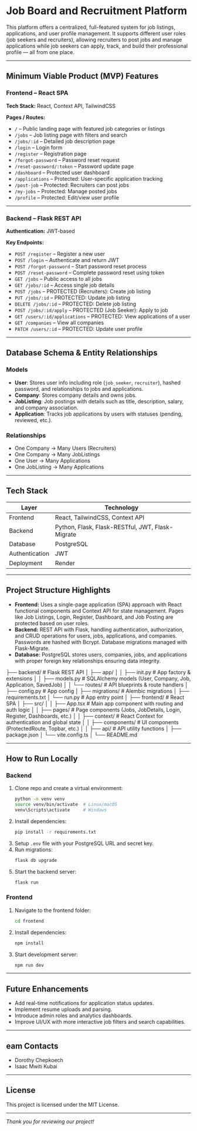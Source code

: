 
# Job Board and Recruitment Platform

This platform offers a centralized, full-featured system for job listings, applications, and user profile management. It supports different user roles (job seekers and recruiters), allowing recruiters to post jobs and manage applications while job seekers can apply, track, and build their professional profile — all from one place.

---

##  Minimum Viable Product (MVP) Features

### Frontend – React SPA  
**Tech Stack:** React, Context API, TailwindCSS  

**Pages / Routes:**  
- `/` – Public landing page with featured job categories or listings  
- `/jobs` – Job listing page with filters and search  
- `/jobs/:id` – Detailed job description page  
- `/login` – Login form  
- `/register` – Registration page  
- `/forgot-password` – Password reset request  
- `/reset-password/:token` – Password update page  
- `/dashboard` – Protected user dashboard  
- `/applications` – Protected: User-specific application tracking  
- `/post-job` – Protected: Recruiters can post jobs  
- `/my-jobs` – Protected: Manage posted jobs  
- `/profile` – Protected: Edit/view user profile  

---

### Backend – Flask REST API  
**Authentication:** JWT-based  

**Key Endpoints:**  
- `POST /register` – Register a new user  
- `POST /login` – Authenticate and return JWT  
- `POST /forgot-password` – Start password reset process  
- `POST /reset-password` – Complete password reset using token  
- `GET /jobs` – Public access to all jobs  
- `GET /jobs/:id` – Access single job details  
- `POST /jobs` – PROTECTED (Recruiters): Create job listing  
- `PUT /jobs/:id` – PROTECTED: Update job listing  
- `DELETE /jobs/:id` – PROTECTED: Delete job listing  
- `POST /jobs/:id/apply` – PROTECTED (Job Seeker): Apply to job  
- `GET /users/:id/applications` – PROTECTED: View applications of a user  
- `GET /companies` – View all companies  
- `PATCH /users/:id` – PROTECTED: Update user profile  

---

##  Database Schema & Entity Relationships

### Models  
- **User**: Stores user info including role (`job_seeker`, `recruiter`), hashed password, and relationships to jobs and applications.  
- **Company**: Stores company details and owns jobs.  
- **JobListing**: Job postings with details such as title, description, salary, and company association.  
- **Application**: Tracks job applications by users with statuses (pending, reviewed, etc.).  

### Relationships  
- One Company → Many Users (Recruiters)  
- One Company → Many JobListings  
- One User → Many Applications  
- One JobListing → Many Applications  

---

## Tech Stack

| Layer     | Technology           |
|-----------|---------------------|
| Frontend  | React, TailwindCSS, Context API |
| Backend   | Python, Flask, Flask-RESTful, JWT, Flask-Migrate |
| Database  | PostgreSQL          |
| Authentication | JWT             |
| Deployment | Render             |

---

## Project Structure Highlights

- **Frontend:** Uses a single-page application (SPA) approach with React functional components and Context API for state management. Pages like Job Listings, Login, Register, Dashboard, and Job Posting are protected based on user roles.  
- **Backend:** REST API with Flask, handling authentication, authorization, and CRUD operations for users, jobs, applications, and companies. Passwords are hashed with Bcrypt. Database migrations managed with Flask-Migrate.  
- **Database:** PostgreSQL stores users, companies, jobs, and applications with proper foreign key relationships ensuring data integrity.

├── backend/ # Flask REST API
│ ├── app/
│ │ ├── init.py # App factory & extensions
│ │ ├── models.py # SQLAlchemy models (User, Company, Job, Application, SavedJob)
│ │ └── routes/ # API blueprints & route handlers
│ ├── config.py # App config
│ ├── migrations/ # Alembic migrations
│ ├── requirements.txt
│ └── run.py # App entry point
│
├── frontend/ # React SPA
│ ├── src/
│ │ ├── App.tsx # Main app component with routing and auth logic
│ │ ├── pages/ # Page components (Jobs, JobDetails, Login, Register, Dashboards, etc.)
│ │ ├── context/ # React Context for authentication and global state
│ │ ├── components/ # UI components (ProtectedRoute, Topbar, etc.)
│ │ ├── api/ # API utility functions
│ ├── package.json
│ └── vite.config.ts
│
└── README.md

---

## How to Run Locally

### Backend  
1. Clone repo and create a virtual environment:  
   ```bash
   python -m venv venv
   source venv/bin/activate  # Linux/macOS
   venv\Scripts\activate     # Windows
   ```  
2. Install dependencies:  
   ```bash
   pip install -r requirements.txt
   ```  
3. Setup `.env` file with your PostgreSQL URL and secret key.  
4. Run migrations:  
   ```bash
   flask db upgrade
   ```  
5. Start the backend server:  
   ```bash
   flask run
   ```  

### Frontend  
1. Navigate to the frontend folder:  
   ```bash
   cd frontend
   ```  
2. Install dependencies:  
   ```bash
   npm install
   ```  
3. Start development server:  
   ```bash
   npm run dev
   ```  

---

## Future Enhancements

- Add real-time notifications for application status updates.  
- Implement resume uploads and parsing.  
- Introduce admin roles and analytics dashboards.  
- Improve UI/UX with more interactive job filters and search capabilities.

---

## eam Contacts

- Dorothy Chepkoech 
- Isaac Mwiti Kubai 
---

## License

This project is licensed under the MIT License.

---

*Thank you for reviewing our project!*
